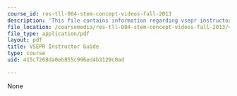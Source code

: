 ```yaml
---
course_id: res-tll-004-stem-concept-videos-fall-2013
description: 'This file contains information regarding vsepr instructor guide. '
file_location: /coursemedia/res-tll-004-stem-concept-videos-fall-2013/415c7268da0eb855c996ed4b3129c0ad_MITRES_TLL-004F13_VSGuide.pdf
file_type: application/pdf
layout: pdf
title: VSEPR Instructor Guide
type: course
uid: 415c7268da0eb855c996ed4b3129c0ad

---
```

None